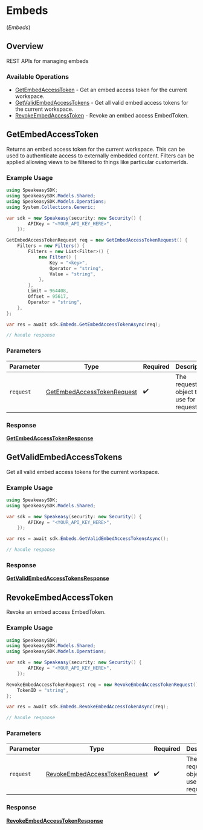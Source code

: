# Embeds
(*Embeds*)

## Overview

REST APIs for managing embeds

### Available Operations

* [GetEmbedAccessToken](#getembedaccesstoken) - Get an embed access token for the current workspace.
* [GetValidEmbedAccessTokens](#getvalidembedaccesstokens) - Get all valid embed access tokens for the current workspace.
* [RevokeEmbedAccessToken](#revokeembedaccesstoken) - Revoke an embed access EmbedToken.

## GetEmbedAccessToken

Returns an embed access token for the current workspace. This can be used to authenticate access to externally embedded content.
Filters can be applied allowing views to be filtered to things like particular customerIds.

### Example Usage

```csharp
using SpeakeasySDK;
using SpeakeasySDK.Models.Shared;
using SpeakeasySDK.Models.Operations;
using System.Collections.Generic;

var sdk = new Speakeasy(security: new Security() {
        APIKey = "<YOUR_API_KEY_HERE>",
    });

GetEmbedAccessTokenRequest req = new GetEmbedAccessTokenRequest() {
    Filters = new Filters() {
        Filters = new List<Filter>() {
            new Filter() {
                Key = "<key>",
                Operator = "string",
                Value = "string",
            },
        },
        Limit = 964408,
        Offset = 95617,
        Operator = "string",
    },
};

var res = await sdk.Embeds.GetEmbedAccessTokenAsync(req);

// handle response
```

### Parameters

| Parameter                                                                           | Type                                                                                | Required                                                                            | Description                                                                         |
| ----------------------------------------------------------------------------------- | ----------------------------------------------------------------------------------- | ----------------------------------------------------------------------------------- | ----------------------------------------------------------------------------------- |
| `request`                                                                           | [GetEmbedAccessTokenRequest](../../Models/Operations/GetEmbedAccessTokenRequest.md) | :heavy_check_mark:                                                                  | The request object to use for the request.                                          |


### Response

**[GetEmbedAccessTokenResponse](../../Models/Operations/GetEmbedAccessTokenResponse.md)**


## GetValidEmbedAccessTokens

Get all valid embed access tokens for the current workspace.

### Example Usage

```csharp
using SpeakeasySDK;
using SpeakeasySDK.Models.Shared;

var sdk = new Speakeasy(security: new Security() {
        APIKey = "<YOUR_API_KEY_HERE>",
    });

var res = await sdk.Embeds.GetValidEmbedAccessTokensAsync();

// handle response
```


### Response

**[GetValidEmbedAccessTokensResponse](../../Models/Operations/GetValidEmbedAccessTokensResponse.md)**


## RevokeEmbedAccessToken

Revoke an embed access EmbedToken.

### Example Usage

```csharp
using SpeakeasySDK;
using SpeakeasySDK.Models.Shared;
using SpeakeasySDK.Models.Operations;

var sdk = new Speakeasy(security: new Security() {
        APIKey = "<YOUR_API_KEY_HERE>",
    });

RevokeEmbedAccessTokenRequest req = new RevokeEmbedAccessTokenRequest() {
    TokenID = "string",
};

var res = await sdk.Embeds.RevokeEmbedAccessTokenAsync(req);

// handle response
```

### Parameters

| Parameter                                                                                 | Type                                                                                      | Required                                                                                  | Description                                                                               |
| ----------------------------------------------------------------------------------------- | ----------------------------------------------------------------------------------------- | ----------------------------------------------------------------------------------------- | ----------------------------------------------------------------------------------------- |
| `request`                                                                                 | [RevokeEmbedAccessTokenRequest](../../Models/Operations/RevokeEmbedAccessTokenRequest.md) | :heavy_check_mark:                                                                        | The request object to use for the request.                                                |


### Response

**[RevokeEmbedAccessTokenResponse](../../Models/Operations/RevokeEmbedAccessTokenResponse.md)**

